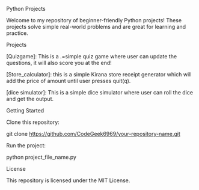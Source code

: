 Python Projects

Welcome to my repository of beginner-friendly Python projects! These projects solve simple real-world problems and are great for learning and practice.

Projects

[Quizgame]: This is a .=simple quiz game where user can update the questions, it will also score you at the end!

[Store_calculator]: this is a simple Kirana store receipt generator which will add the price of amount until user presses quit(q).

[dice simulator]: This is a simple dice simulator where user can roll the dice and get the output.

Getting Started

Clone this repository:

git clone https://github.com/CodeGeek6969/your-repository-name.git

Run the project:

python project_file_name.py

License

This repository is licensed under the MIT License.
